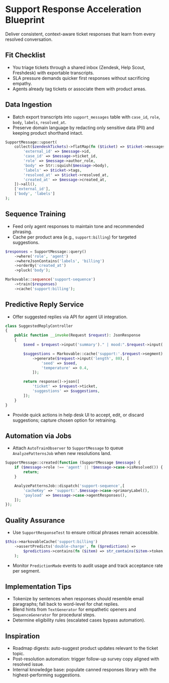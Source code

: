 # Support Response Acceleration Blueprint

Deliver consistent, context-aware ticket responses that learn from every resolved conversation.

## Fit Checklist
- You triage tickets through a shared inbox (Zendesk, Help Scout, Freshdesk) with exportable transcripts.
- SLA pressure demands quicker first responses without sacrificing empathy.
- Agents already tag tickets or associate them with product areas.

## Data Ingestion
- Batch export transcripts into `support_messages` table with `case_id`, `role`, `body`, `labels`, `resolved_at`.
- Preserve domain language by redacting only sensitive data (PII) and keeping product shorthand intact.

```php
SupportMessage::upsert(
    collect($zendeskTickets)->flatMap(fn ($ticket) => $ticket->messages)->map(fn ($message) => [
        'external_id' => $message->id,
        'case_id' => $message->ticket_id,
        'role' => $message->author_role,
        'body' => Str::squish($message->body),
        'labels' => $ticket->tags,
        'resolved_at' => $ticket->resolved_at,
        'created_at' => $message->created_at,
    ])->all(),
    ['external_id'],
    ['body', 'labels']
);
```

## Sequence Training
- Feed only agent responses to maintain tone and recommended phrasing.
- Cache per product area (e.g., `support:billing`) for targeted suggestions.

```php
$responses = SupportMessage::query()
    ->where('role', 'agent')
    ->whereJsonContains('labels', 'billing')
    ->orderBy('created_at')
    ->pluck('body');

Markovable::sequence('support-sequence')
    ->train($responses)
    ->cache('support:billing');
```

## Predictive Reply Service
- Offer suggested replies via API for agent UI integration.

```php
class SuggestedReplyController
{
    public function __invoke(Request $request): JsonResponse
    {
        $seed = $request->input('summary')." | mood:".$request->input('sentiment', 'neutral');

        $suggestions = Markovable::cache('support:'.$request->segment)
            ->generate($request->input('length', 80), [
                'seed' => $seed,
                'temperature' => 0.4,
            ]);

        return response()->json([
            'ticket' => $request->ticket,
            'suggestions' => $suggestions,
        ]);
    }
}
```

- Provide quick actions in help desk UI to accept, edit, or discard suggestions; capture chosen option for retraining.

## Automation via Jobs
- Attach `AutoTrainObserver` to `SupportMessage` to queue `AnalyzePatternsJob` when new resolutions land.

```php
SupportMessage::created(function (SupportMessage $message) {
    if ($message->role !== 'agent' || !$message->case->isResolved()) {
        return;
    }

    AnalyzePatternsJob::dispatch('support-sequence',[
        'cacheKey' => 'support:'.$message->case->primaryLabel(),
        'payload' => $message->case->agentResponses(),
    ]);
});
```

## Quality Assurance
- Use `SupportResponseTest` to ensure critical phrases remain accessible.

```php
$this->markovableCache('support:billing')
    ->assertPredicts('double-charge', fn ($predictions) =>
        $predictions->contains(fn ($item) => str_contains($item->token, 'refund timeline'))
    );
```

- Monitor `PredictionMade` events to audit usage and track acceptance rate per segment.

## Implementation Tips
- Tokenize by sentences when responses should resemble email paragraphs; fall back to word-level for chat replies.
- Blend hints from `TextGenerator` for empathetic openers and `SequenceGenerator` for procedural steps.
- Determine eligibility rules (escalated cases bypass automation).

## Inspiration
- Roadmap digests: auto-suggest product updates relevant to the ticket topic.
- Post-resolution automation: trigger follow-up survey copy aligned with resolved issue.
- Internal knowledge base: populate canned responses library with the highest-performing suggestions.
